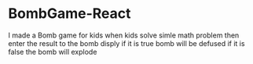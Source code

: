 # BombGame-React
I made a Bomb game for kids when kids solve simle math problem then enter the result to the bomb disply 
if it is true bomb will be defused if it is false the bomb will explode
